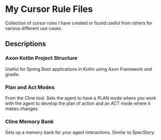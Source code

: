 # My Cursor Rule Files

Collection of cursor rules I have created or found useful from others for various different use cases.

## Descriptions

### Axon Kotlin Project Structure

Useful for Spring Boot applications in Kotlin using Axon Framework and gradle.

### Plan and Act Modes

From the Cline tool. Sets the agent to have a PLAN mode where you work with the agent to develop the plan of action and an ACT mode where it makes changes.

### Cline Memory Bank

Sets up a memory bank for your agent interactions. Similar to SpecStory.
